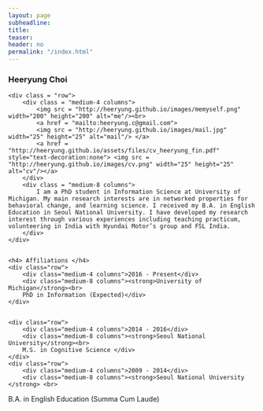 ```yaml
---
layout: page
subheadline:
title: 
teaser: 
header: no
permalink: "/index.html"
---
```


<div id = "containter">
    <h3> Heeryung Choi </h3>

    <div class = "row">
        <div class = "medium-4 columns">
            <img src = "http://heeryung.github.io/images/memyself.png" width="200" height="200" alt="me"/><br>
            <a href = "mailto:heeryung.c@gmail.com">
            <img src = "http://heeryung.github.io/images/mail.jpg" width="25" height="25" alt="mail"/> </a>
            <a href = "http://heeryung.github.io/assets/files/cv_heeryung_fin.pdf" style="text-decoration:none"> <img src = "http://heeryung.github.io/images/cv.png" width="25" height="25" alt="cv"/></a>
        </div>
        <div class = "medium-8 columns">
            I am a PhD student in Information Science at University of Michigan. My main research interests are in networked properties for behavioral change, and learning science. I received my B.A. in English Education in Seoul National University. I have developed my research interest through various experiences including teaching practicum, volunteering in India with Hyundai Motor’s group and FSL India.
        </div>
    </div>
    
    
    <h4> Affiliations </h4>
    <div class="row">
        <div class="medium-4 columns">2016 - Present</div>
        <div class="medium-8 columns"><strong>University of Michigan</strong><br>
        PhD in Information (Expected)</div>
    </div>


    <div class="row">
        <div class="medium-4 columns">2014 - 2016</div>
        <div class="medium-8 columns"><strong>Seoul National University</strong><br>
        M.S. in Cognitive Science </div>
    </div>
    <div class="row">
        <div class="medium-4 columns">2009 - 2014</div>
        <div class="medium-8 columns"><strong>Seoul National University </strong> <br>
B.A. in English Education (Summa Cum Laude)</div>
    </div>

    
<!--    <h4> News </h4>-->
<!--    <div class = "row">-->
<!--    <div class="medium-4 columns"> Sep. 2016 </div>-->
<!--        <div class="medium-8 columns"> My PhD in Information will begin at University of Michigan!.</div>-->
<!--    </div>-->
<!---->
<!--    <div class = "row">-->
<!--        <div class="medium-4 columns"> Oct. 2015 </div>-->
<!--        <div class="medium-8 columns"> The Samsung Scholarship is granted for the PhD research.</div>-->
<!--    </div>-->
</div>

